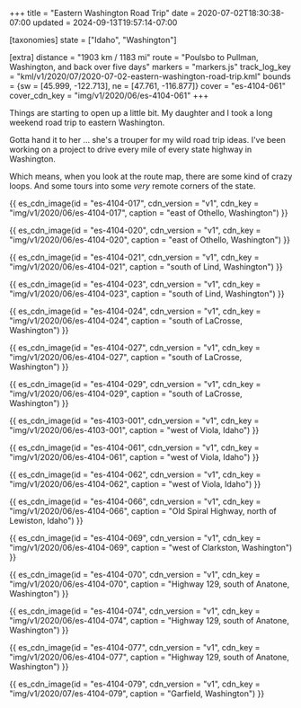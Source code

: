 +++
title = "Eastern Washington Road Trip"
date = 2020-07-02T18:30:38-07:00
updated = 2024-09-13T19:57:14-07:00

[taxonomies]
state = ["Idaho", "Washington"]

[extra]
distance = "1903 km / 1183 mi"
route = "Poulsbo to Pullman, Washington, and back over five days"
markers = "markers.js"
track_log_key = "kml/v1/2020/07/2020-07-02-eastern-washington-road-trip.kml"
bounds = {sw = [45.999, -122.713], ne = [47.761, -116.877]}
cover = "es-4104-061"
cover_cdn_key = "img/v1/2020/06/es-4104-061"
+++

Things are starting to open up a little bit. My daughter and I took a long weekend road trip to eastern Washington.

<!-- more -->

Gotta hand it to her ... she's a trouper for my wild road trip ideas. I've been working on a project to drive every mile of every state highway in Washington.

Which means, when you look at the route map, there are some kind of crazy loops. And some tours into some _very_ remote corners of the state.

{{ es_cdn_image(id = "es-4104-017", cdn_version = "v1", cdn_key = "img/v1/2020/06/es-4104-017", caption = "east of Othello, Washington") }}

{{ es_cdn_image(id = "es-4104-020", cdn_version = "v1", cdn_key = "img/v1/2020/06/es-4104-020", caption = "east of Othello, Washington") }}

{{ es_cdn_image(id = "es-4104-021", cdn_version = "v1", cdn_key = "img/v1/2020/06/es-4104-021", caption = "south of Lind, Washington") }}

{{ es_cdn_image(id = "es-4104-023", cdn_version = "v1", cdn_key = "img/v1/2020/06/es-4104-023", caption = "south of Lind, Washington") }}

{{ es_cdn_image(id = "es-4104-024", cdn_version = "v1", cdn_key = "img/v1/2020/06/es-4104-024", caption = "south of LaCrosse, Washington") }}

{{ es_cdn_image(id = "es-4104-027", cdn_version = "v1", cdn_key = "img/v1/2020/06/es-4104-027", caption = "south of LaCrosse, Washington") }}

{{ es_cdn_image(id = "es-4104-029", cdn_version = "v1", cdn_key = "img/v1/2020/06/es-4104-029", caption = "south of LaCrosse, Washington") }}

{{ es_cdn_image(id = "es-4103-001", cdn_version = "v1", cdn_key = "img/v1/2020/06/es-4103-001", caption = "west of Viola, Idaho") }}

{{ es_cdn_image(id = "es-4104-061", cdn_version = "v1", cdn_key = "img/v1/2020/06/es-4104-061", caption = "west of Viola, Idaho") }}

{{ es_cdn_image(id = "es-4104-062", cdn_version = "v1", cdn_key = "img/v1/2020/06/es-4104-062", caption = "west of Viola, Idaho") }}

{{ es_cdn_image(id = "es-4104-066", cdn_version = "v1", cdn_key = "img/v1/2020/06/es-4104-066", caption = "Old Spiral Highway, north of Lewiston, Idaho") }}

{{ es_cdn_image(id = "es-4104-069", cdn_version = "v1", cdn_key = "img/v1/2020/06/es-4104-069", caption = "west of Clarkston, Washington") }}

{{ es_cdn_image(id = "es-4104-070", cdn_version = "v1", cdn_key = "img/v1/2020/06/es-4104-070", caption = "Highway 129, south of Anatone, Washington") }}

{{ es_cdn_image(id = "es-4104-074", cdn_version = "v1", cdn_key = "img/v1/2020/06/es-4104-074", caption = "Highway 129, south of Anatone, Washington") }}

{{ es_cdn_image(id = "es-4104-077", cdn_version = "v1", cdn_key = "img/v1/2020/06/es-4104-077", caption = "Highway 129, south of Anatone, Washington") }}

{{ es_cdn_image(id = "es-4104-079", cdn_version = "v1", cdn_key = "img/v1/2020/07/es-4104-079", caption = "Garfield, Washington") }}
